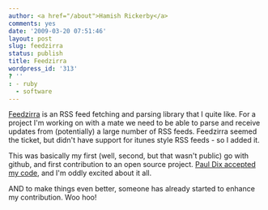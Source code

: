 ```yaml
---
author: <a href="/about">Hamish Rickerby</a>
comments: yes
date: '2009-03-20 07:51:46'
layout: post
slug: feedzirra
status: publish
title: Feedzirra
wordpress_id: '313'
? ''
: - ruby
  - software
---
```


<a href="http://github.com/pauldix/feedzirra/tree/master">Feedzirra</a> is an RSS feed fetching and parsing library that I quite like.  For a project I'm working on with a mate we need to be able to parse and receive updates from (potentially) a large number of RSS feeds.  Feedzirra seemed the ticket, but didn't have support for itunes style RSS feeds - so I added it.  

This was basically my first (well, second, but that wasn't public) go with github, and first contribution to an open source project.  <a href="http://www.pauldix.net/2009/03/feedzirra-release-adds-simple-custom-parsing-and-more.html">Paul Dix accepted my code</a>, and I'm oddly excited about it all.

AND to make things even better, someone has already started to enhance my contribution.  Woo hoo!

